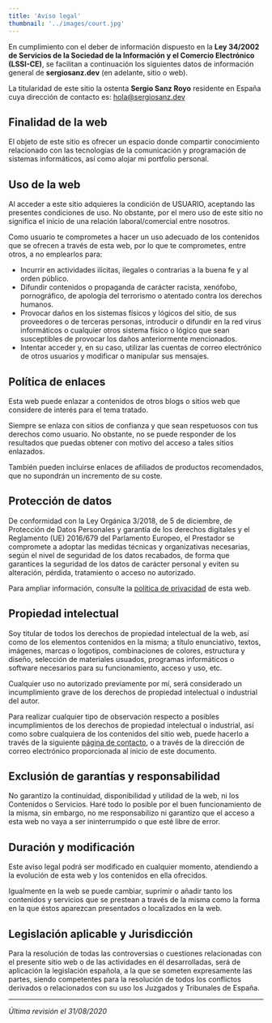 ```yaml
---
title: 'Aviso legal'
thumbnail: '../images/court.jpg'
---
```


En cumplimiento con el deber de información dispuesto en la **Ley 34/2002 de Servicios de la Sociedad de la Información y el Comercio Electrónico (LSSI-CE)**, se facilitan a continuación los siguientes datos de información general de **sergiosanz.dev** (en adelante, sitio o web).

La titularidad de este sitio la ostenta **Sergio Sanz Royo** residente en España cuya dirección de contacto es: [hola@sergiosanz.dev](mailto:hola@sergiosanz.dev)

## Finalidad de la web

El objeto de este sitio es ofrecer un espacio donde compartir conocimiento relacionado con las tecnologías de la comunicación y programación de sistemas informáticos, así como alojar mi portfolio personal.

## Uso de la web

Al acceder a este sitio adquieres la condición de USUARIO, aceptando las presentes condiciones de uso. No obstante, por el mero uso de este sitio no significa el inicio de una relación laboral/comercial entre nosotros.

Como usuario te comprometes a hacer un uso adecuado de los contenidos que se ofrecen a través de esta web, por lo que te comprometes, entre otros, a no emplearlos para:

* Incurrir en actividades ilícitas, ilegales o contrarias a la buena fe y al orden público.
* Difundir contenidos o propaganda de carácter racista, xenófobo, pornográfico, de apología del terrorismo o atentado contra los derechos humanos.
* Provocar daños en los sistemas físicos y lógicos del sitio, de sus proveedores o de terceras personas, introducir o difundir en la red virus informáticos o cualquier otros sistema físico o lógico que sean susceptibles de provocar los daños anteriormente mencionados.
* Intentar acceder y, en su caso, utilizar las cuentas de correo electrónico de otros usuarios y modificar o manipular sus mensajes.

## Política de enlaces

Esta web puede enlazar a contenidos de otros blogs o sitios web que considere de interés para el tema tratado.

Siempre se enlaza con sitios de confianza y que sean respetuosos con tus derechos como usuario. No obstante, no se puede responder de los resultados que puedas obtener con motivo del acceso a tales sitios enlazados.

También pueden incluirse enlaces de afiliados de productos recomendados, que no supondrán un incremento de su coste.

## Protección de datos

De conformidad con la Ley Orgánica 3/2018, de 5 de diciembre, de Protección de Datos Personales y garantía de los derechos digitales y el Reglamento (UE) 2016/679 del Parlamento Europeo, el Prestador se compromete a adoptar las medidas técnicas y organizativas necesarias, según el nivel de seguridad de los datos recabados, de forma que garantices la seguridad de los datos de carácter personal y eviten su alteración, pérdida, tratamiento o acceso no autorizado.

Para ampliar información, consulte la [política de privacidad](/politica-privacidad) de esta web.

## Propiedad intelectual

Soy titular de todos los derechos de propiedad intelectual de la web, así como de los elementos contenidos en la misma; a título enunciativo, textos, imágenes, marcas o logotipos, combinaciones de colores, estructura y diseño, selección de materiales usuados, programas informáticos o software necesarios para su funcionamiento, acceso y uso, etc.

Cualquier uso no autorizado previamente por mí, será considerado un incumplimiento grave de los derechos de propiedad intelectual o industrial del autor.

Para realizar cualquier tipo de observación respecto a posibles incumplimientos de los derechos de propiedad intelectual o industrial, así como sobre cualquiera de los contenidos del sitio web, puede hacerlo a través de la siguiente [página de contacto](/contacto), o a través de la dirección de correo electrónico proporcionada al inicio de este documento.

## Exclusión de garantías y responsabilidad

No garantizo la continuidad, disponibilidad y utilidad de la web, ni los Contenidos o Servicios. Haré todo lo posible por el buen funcionamiento de la misma, sin embargo, no me responsabilizo ni garantizo que el acceso a esta web no vaya a ser ininterrumpido o que esté libre de error.

## Duración y modificación

Este aviso legal podrá ser modificado en cualquier momento, atendiendo a la evolución de esta web y los contenidos en ella ofrecidos.

Igualmente en la web se puede cambiar, suprimir o añadir tanto los contenidos y servicios que se prestean a través de la misma como la forma en la que éstos aparezcan presentados o localizados en la web.

## Legislación aplicable y Jurisdicción

Para la resolución de todas las controversias o cuestiones relacionadas con el presente sitio web o de las actividades en él desarrolladas, será de aplicación la legislación española, a la que se someten expresamente las partes, siendo competentes para la resolución de todos los conflictos derivados o relacionados con su uso los Juzgados y Tribunales de España.

* * *

*Última revisión el 31/08/2020*

